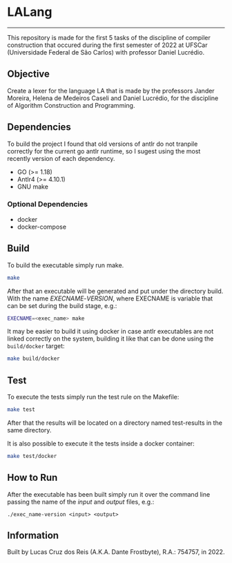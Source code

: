 # LALang
--------
This repository is made for the first 5 tasks of the discipline of compiler
construction that occured during the first semester of 2022 at UFSCar
(Universidade Federal de São Carlos) with professor Daniel Lucrédio.

## Objective
Create a lexer for the language LA that is made by the professors
Jander Moreira, Helena de Medeiros Caseli and Daniel Lucrédio, for the
discipline of Algorithm Construction and Programming.

## Dependencies
To build the project I found that old versions of antlr do not tranpile
correctly for the current go antlr runtime, so I sugest using the most recently
version of each dependency.
- GO (>= 1.18)
- Antlr4 (>= 4.10.1)
- GNU make

### Optional Dependencies
- docker
- docker-compose

## Build
To build the executable simply run make.
```bash
make
```
After that an executable will be generated and put under the directory build.
With the name *EXECNAME*-*VERSION*, where EXECNAME is variable that can be set
during the build stage, e.g.:
```bash
EXECNAME=<exec_name> make
```

It may be easier to build it using docker in case antlr executables are not
linked correctly on the system, building it like that can be done using the
`build/docker` target:
```bash
make build/docker
```

## Test
To execute the tests simply run the test rule on the Makefile:
```bash
make test
```

After that the results will be located on a directory named test-results in the
same directory.

It is also possible to execute it the tests inside a docker container:
```bash
make test/docker
```

## How to Run
After the executable has been built simply run it over the command line passing
the name of the *input* and *output* files, e.g.:
```
./exec_name-version <input> <output>
```

## Information
Built by Lucas Cruz dos Reis (A.K.A. Dante Frostbyte), R.A.: 754757, in 2022.
